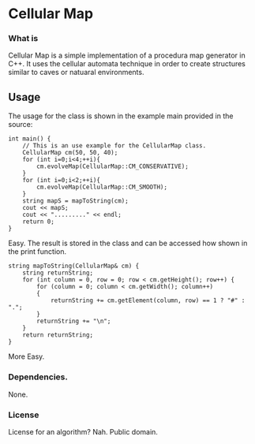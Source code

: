 # Cellular Map

### What is

Cellular Map is a simple implementation of a procedura map generator in C++. It uses the cellular automata technique in order to create structures similar to caves or natuaral environments.

## Usage

The usage for the class is shown in the example main provided in the source:

    int main() {
        // This is an use example for the CellularMap class.
        CellularMap cm(50, 50, 40);
        for (int i=0;i<4;++i){
            cm.evolveMap(CellularMap::CM_CONSERVATIVE);
        }
        for (int i=0;i<2;++i){
            cm.evolveMap(CellularMap::CM_SMOOTH);
        }
        string mapS = mapToString(cm);
        cout << mapS;
        cout << "........." << endl;
        return 0;
    }

Easy. The result is stored in the class and can be accessed how shown in the print function.

    string mapToString(CellularMap& cm) {
        string returnString;
        for (int column = 0, row = 0; row < cm.getHeight(); row++) {
            for (column = 0; column < cm.getWidth(); column++)
            {
                returnString += cm.getElement(column, row) == 1 ? "#" : ".";
            }
            returnString += "\n";
        }
        return returnString;
    }

More Easy.

### Dependencies. 

None.

### License

License for an algorithm? Nah. Public domain.
